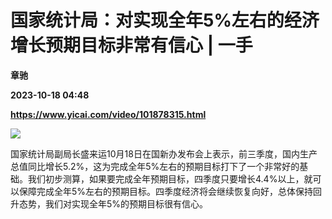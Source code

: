 # 国家统计局：对实现全年5%左右的经济增长预期目标非常有信心 | 一手
**章驰**

**2023-10-18 04:48**

**https://www.yicai.com/video/101878315.html**

![](http://imgcdn.yicai.com/vms-new/2023/10/6ab4ca64-7a5b-4118-a6d1-445da9626359.png) 

国家统计局副局长盛来运10月18日在国新办发布会上表示，前三季度，国内生产总值同比增长5.2%，这为完成全年5%左右的预期目标打下了一个非常好的基础。我们初步测算，如果要完成全年预期目标，四季度只要增长4.4%以上，就可以保障完成全年5%左右的预期目标。四季度经济将会继续恢复向好，总体保持回升态势，我们对实现全年5%的预期目标很有信心。